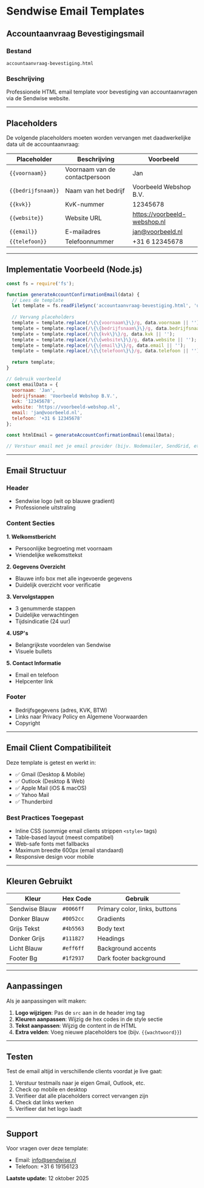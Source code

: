 # Sendwise Email Templates

## Accountaanvraag Bevestigingsmail

### Bestand
`accountaanvraag-bevestiging.html`

### Beschrijving
Professionele HTML email template voor bevestiging van accountaanvragen via de Sendwise website.

---

## Placeholders

De volgende placeholders moeten worden vervangen met daadwerkelijke data uit de accountaanvraag:

| Placeholder | Beschrijving | Voorbeeld |
|------------|--------------|-----------|
| `{{voornaam}}` | Voornaam van de contactpersoon | Jan |
| `{{bedrijfsnaam}}` | Naam van het bedrijf | Voorbeeld Webshop B.V. |
| `{{kvk}}` | KvK-nummer | 12345678 |
| `{{website}}` | Website URL | https://voorbeeld-webshop.nl |
| `{{email}}` | E-mailadres | jan@voorbeeld.nl |
| `{{telefoon}}` | Telefoonnummer | +31 6 12345678 |

---

## Implementatie Voorbeeld (Node.js)

```javascript
const fs = require('fs');

function generateAccountConfirmationEmail(data) {
  // Lees de template
  let template = fs.readFileSync('accountaanvraag-bevestiging.html', 'utf8');
  
  // Vervang placeholders
  template = template.replace(/\{\{voornaam\}\}/g, data.voornaam || '');
  template = template.replace(/\{\{bedrijfsnaam\}\}/g, data.bedrijfsnaam || '');
  template = template.replace(/\{\{kvk\}\}/g, data.kvk || '');
  template = template.replace(/\{\{website\}\}/g, data.website || '');
  template = template.replace(/\{\{email\}\}/g, data.email || '');
  template = template.replace(/\{\{telefoon\}\}/g, data.telefoon || '');
  
  return template;
}

// Gebruik voorbeeld
const emailData = {
  voornaam: 'Jan',
  bedrijfsnaam: 'Voorbeeld Webshop B.V.',
  kvk: '12345678',
  website: 'https://voorbeeld-webshop.nl',
  email: 'jan@voorbeeld.nl',
  telefoon: '+31 6 12345678'
};

const htmlEmail = generateAccountConfirmationEmail(emailData);

// Verstuur email met je email provider (bijv. Nodemailer, SendGrid, etc.)
```

---

## Email Structuur

### Header
- Sendwise logo (wit op blauwe gradient)
- Professionele uitstraling

### Content Secties

**1. Welkomstbericht**
- Persoonlijke begroeting met voornaam
- Vriendelijke welkomsttekst

**2. Gegevens Overzicht**
- Blauwe info box met alle ingevoerde gegevens
- Duidelijk overzicht voor verificatie

**3. Vervolgstappen**
- 3 genummerde stappen
- Duidelijke verwachtingen
- Tijdsindicatie (24 uur)

**4. USP's**
- Belangrijkste voordelen van Sendwise
- Visuele bullets

**5. Contact Informatie**
- Email en telefoon
- Helpcenter link

### Footer
- Bedrijfsgegevens (adres, KVK, BTW)
- Links naar Privacy Policy en Algemene Voorwaarden
- Copyright

---

## Email Client Compatibiliteit

Deze template is getest en werkt in:
- ✅ Gmail (Desktop & Mobile)
- ✅ Outlook (Desktop & Web)
- ✅ Apple Mail (iOS & macOS)
- ✅ Yahoo Mail
- ✅ Thunderbird

### Best Practices Toegepast
- Inline CSS (sommige email clients strippen `<style>` tags)
- Table-based layout (meest compatibel)
- Web-safe fonts met fallbacks
- Maximum breedte 600px (email standaard)
- Responsive design voor mobile

---

## Kleuren Gebruikt

| Kleur | Hex Code | Gebruik |
|-------|----------|---------|
| Sendwise Blauw | `#0066ff` | Primary color, links, buttons |
| Donker Blauw | `#0052cc` | Gradients |
| Grijs Tekst | `#4b5563` | Body text |
| Donker Grijs | `#111827` | Headings |
| Licht Blauw | `#eff6ff` | Background accents |
| Footer Bg | `#1f2937` | Dark footer background |

---

## Aanpassingen

Als je aanpassingen wilt maken:

1. **Logo wijzigen**: Pas de `src` aan in de header img tag
2. **Kleuren aanpassen**: Wijzig de hex codes in de style sectie
3. **Tekst aanpassen**: Wijzig de content in de HTML
4. **Extra velden**: Voeg nieuwe placeholders toe (bijv. `{{wachtwoord}}`)

---

## Testen

Test de email altijd in verschillende clients voordat je live gaat:

1. Verstuur testmails naar je eigen Gmail, Outlook, etc.
2. Check op mobile en desktop
3. Verifieer dat alle placeholders correct vervangen zijn
4. Check dat links werken
5. Verifieer dat het logo laadt

---

## Support

Voor vragen over deze template:
- Email: info@sendwise.nl
- Telefoon: +31 6 19156123

**Laatste update:** 12 oktober 2025

